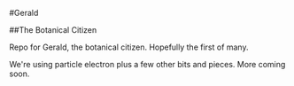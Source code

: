 #Gerald

##The Botanical Citizen

Repo for Gerald, the botanical citizen.  Hopefully the first of many.

We're using particle electron plus a few other bits and pieces.  More coming soon.
